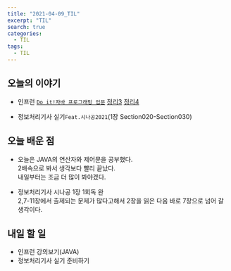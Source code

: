 ```yaml
---
title: "2021-04-09_TIL"
excerpt: "TIL"
search: true
categories: 
  - TIL
tags: 
  - TIL
---
```


## 오늘의 이야기

- 인프런 [`Do it!자바 프로그래밍 입문`](https://www.inflearn.com/course/%EC%9E%90%EB%B0%94-%ED%94%84%EB%A1%9C%EA%B7%B8%EB%9E%98%EB%B0%8D-%EC%9E%85%EB%AC%B8/dashboard)
[정리3](https://devboryung.github.io/learn/1-Operator/)
[정리4](https://devboryung.github.io/learn/2-ControlStatement/)


- 정보처리기사 실기`Feat.시나공2021`(1장 Section020-Section030)

## 오늘 배운 점

- 오늘은 JAVA의 연산자와 제어문을 공부했다.<br>
2배속으로 봐서 생각보다 빨리 끝났다.<br>
내일부터는 조금 더 많이 봐야겠다.

- 정보처리기사 시나공 1장 1회독 완<br>
2,7-11장에서 출제되는 문제가 많다고해서 2장을 읽은 다음 바로 7장으로 넘어 갈 생각이다.<br>



## 내일 할 일

- 인프런 강의보기(JAVA)
- 정보처리기사 실기 준비하기